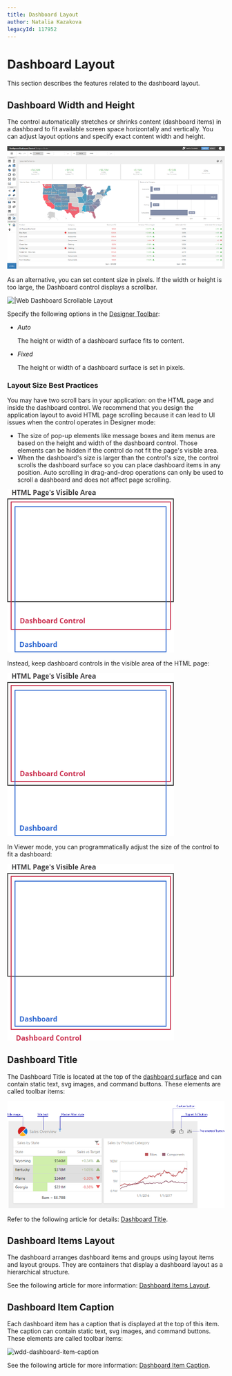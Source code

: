 ```yaml
---
title: Dashboard Layout
author: Natalia Kazakova
legacyId: 117952
---
```

# Dashboard Layout

This section describes the features related to the dashboard layout.

## Dashboard Width and Height

The control automatically stretches or shrinks content (dashboard items) in a dashboard to fit available screen space horizontally and vertically. You can adjust layout options and specify exact content width and height.

![|web-dashboard-stretched-layout](../../images/web-dashboard-stretched-layout.png)

As an alternative, you can set content size in pixels. If the width or height is too large, the Dashboard control displays a scrollbar.

![|Web Dashboard Scrollable Layout](../../images/web-dashboard-scrollable-layout.gif)


Specify the following options in the [Designer Toolbar](ui-elements/designer-toolbar.md):

* _Auto_

    The height or width of a dashboard surface fits to content.
* _Fixed_

    The height or width of a dashboard surface is set in pixels.


### Layout Size Best Practices 

You may have two scroll bars in your application: on the HTML page and inside the dashboard control. We recommend that you design the application layout to avoid HTML page scrolling because it can lead to UI issues when the control operates in Designer mode:
- The size of pop-up elements like message boxes and item menus are based on the height and width of the dashboard control. Those elements can be hidden if the control do not fit the page's visible area.
- When the dashboard's size is larger than the control's size, the control scrolls the dashboard surface so you can place dashboard items in any position. Auto scrolling in drag-and-drop operations can only be used to scroll a dashboard and does not affect page scrolling.

![web-dashboard-two-scrolls](../../images/web-dashboard-two-scrolls.png)

Instead, keep dashboard controls in the visible area of the HTML page:

![web-dashboard-two-scrolls-avoiding](../../images/web-dashboard-two-scrolls-avoiding.png)

In Viewer mode, you can programmatically adjust the size of the control to fit a dashboard:

![web-dashboard-auto-size-viewer](../../images/web-dashboard-auto-size-viewer.png)

## Dashboard Title
The Dashboard Title is located at the top of the [dashboard surface](ui-elements/dashboard-surface.md) and can contain static text, svg images, and command buttons. These elements are called toolbar items:

![wdd-dashboard-title](../../images/img126004.png)

Refer to the following article for details: [Dashboard Title](dashboard-layout/dashboard-title.md).
## Dashboard Items Layout
The dashboard arranges dashboard items and groups using layout items and layout groups. They are containers that display a dashboard layout as a hierarchical structure.

See the following article for more information: [Dashboard Items Layout](dashboard-layout/dashboard-items-layout.md).
## Dashboard Item Caption

Each dashboard item has a caption that is displayed at the top of this item. The caption can contain static text, svg images, and command buttons. These elements are called toolbar items:

![wdd-dashboard-item-caption](../../images/img126135.png)

See the following article for more information: [Dashboard Item Caption](dashboard-layout/dashboard-item-caption.md).


